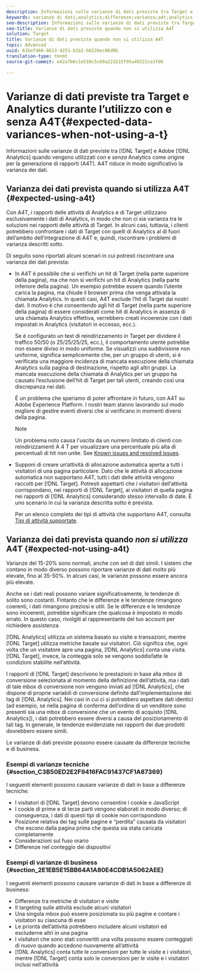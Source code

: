 ```yaml
---
description: Informazioni sulle varianze di dati previste tra Target e Adobe Analytics quando non si utilizza Analytics come origine per la generazione di rapporti (A4T). Questo elimina completamente la varianza di dati.
keywords: varianze di dati;analytics;differenze;varianza;a4t;analytics for target;analytics come origine per la generazione di rapporti;discrepanze;discrepanza
seo-description: Informazioni sulle varianze di dati previste tra Target e Adobe Analytics quando non si utilizza Analytics come origine per la generazione di rapporti (A4T). Questo elimina completamente la varianza di dati.
seo-title: Varianze di dati previste quando non si utilizza A4T
solution: Target
title: Varianze di dati previste quando non si utilizza A4T
topic: Advanced
uuid: 61bef460-8613-4251-b1b2-b6226ec86d9b
translation-type: tm+mt
source-git-commit: e42a7b6c1e510c5c69a221b15f95a49222ce3fd6

---
```



# Varianze di dati previste tra Target e Analytics durante l’utilizzo con e senza A4T{#expected-data-variances-when-not-using-a-t}

Informazioni sulle varianze di dati previste tra [!DNL Target] e Adobe [!DNL Analytics] quando vengono utilizzati *con* e *senza* Analytics come origine per la generazione di rapporti (A4T). A4T riduce in modo significativo la varianza dei dati.

## Varianza dei dati prevista quando si utilizza A4T {#expected-using-a4t}

Con A4T, i rapporti delle attività di Analytics e di Target utilizzano esclusivamente i dati di Analytics, in modo che non ci sia varianza tra le soluzioni nei rapporti delle attività di Target. In alcuni casi, tuttavia, i clienti potrebbero confrontare i dati di Target con quelli di Analytics al di fuori dell’ambito dell’integrazione di A4T e, quindi, riscontrare i problemi di varianza descritti sotto.

Di seguito sono riportati alcuni scenari in cui potresti riscontrare una varianza dei dati prevista:

* In A4T è possibile che si verifichi un hit di Target (nella parte superiore della pagina), ma che non si verifichi un hit di Analytics (nella parte inferiore della pagina). Un esempio potrebbe essere quando l’utente carica la pagina, ma chiude il browser prima che venga attivata la chiamata Analytics. In questi casi, A4T esclude l’hit di Target dai nostri dati. Il motivo è che consentendo agli hit di Target (nella parte superiore della pagina) di essere considerati come hit di Analytics in assenza di una chiamata Analytics effettiva, verrebbero creati incoerenze con i dati impostati in Analytics (visitatori in eccesso, ecc.).

   Se è configurato un test di reindirizzamento in Target per dividere il traffico 50/50 (o 25/25/25/25, ecc.), il comportamento utente potrebbe non essere diviso in modo uniforme. Se visualizzi una suddivisione non uniforme, significa semplicemente che, per un gruppo di utenti, si è verificata una maggiore incidenza di mancata esecuzione della chiamata Analytics sulla pagina di destinazione, rispetto agli altri gruppi. La mancata esecuzione della chiamata di Analytics per un gruppo ha causato l’esclusione dell’hit di Target per tali utenti, creando così una discrepanza nei dati.

   È un problema che speriamo di poter affrontare in futuro, con A4T su Adobe Experience Platform. I nostri team stanno lavorando sul modo migliore di gestire eventi diversi che si verificano in momenti diversi della pagina.

   >[!NOTE]
   >
   >Un problema noto causa l'uscita da un numero limitato di clienti con reindirizzamenti A 4 T per visualizzare una percentuale più alta di percentuali di hit non unite. See [Known issues and resolved issues](/help/r-release-notes/known-issues-resolved-issues.md#redirect).

* Supponi di creare un’attività di allocazione automatica aperta a tutti i visitatori di una pagina particolare. Dato che le attività di allocazione automatica non supportano A4T, tutti i dati delle attività vengono raccolti per [!DNL Target]. Potresti aspettarti che i visitatori dell’attività corrispondano, nei rapporti di [!DNL Target], ai visitatori di quella pagina nei rapporti di [!DNL Analytics] considerando stesso intervallo di date. È uno scenario in cui la varianza descritta sotto è prevista.

   Per un elenco completo dei tipi di attività che supportano A4T, consulta [Tipi di attività supportate](../../c-integrating-target-with-mac/a4t/a4t.md#section_F487896214BF4803AF78C552EF1669AA).

## Varianza dei dati prevista quando *non si utilizza* A4T {#expected-not-using-a4t}

Varianze del 15-20% sono normali, anche con set di dati simili. I sistemi che contano in modo diverso possono riportare varianze di dati molto più elevate, fino al 35-50%. In alcuni casi, le varianze possono essere ancora più elevate.

Anche se i dati reali possono variare significativamente, le tendenze di solito sono costanti. Fintanto che le differenze e le tendenze rimangono coerenti, i dati rimangono preziosi e utili. Se le differenze e le tendenze sono incoerenti, potrebbe significare che qualcosa è impostato in modo errato. In questo caso, rivolgiti al rappresentante del tuo account per richiedere assistenza.

[!DNL Analytics] utilizza un sistema basato su visite e transazioni, mentre [!DNL Target] utilizza metriche basate sui visitatori. Ciò significa che, ogni volta che un visitatore apre una pagina, [!DNL Analytics] conta una visita. [!DNL Target], invece, la conteggia solo se vengono soddisfatte le condizioni stabilite nell’attività.

I rapporti di [!DNL Target] descrivono le prestazioni in base alla mbox di conversione selezionata al momento della definizione dell’attività, ma i dati di tale mbox di conversione non vengono inviati ad [!DNL Analytics], che dispone di proprie variabili di conversione definite dallʼimplementazione dei tag di [!DNL Analytics]. Nei casi in cui ci si potrebbero aspettare dati identici (ad esempio, se nella pagina di conferma dellʼordine di un venditore sono presenti sia una mbox di conversione che un evento di acquisto [!DNL Analytics]), i dati potrebbero essere diversi a causa del posizionamento di tali tag. In generale, le tendenze evidenziate nei rapporti dei due prodotti dovrebbero essere simili.

Le varianze di dati previste possono essere causate da differenze tecniche e di business.

### Esempi di varianze tecniche {#section_C3B50ED2E2F9416FAC91437CF1A87369}

I seguenti elementi possono causare varianze di dati in base a differenze tecniche:

* I visitatori di [!DNL Target] devono consentire i cookie e JavaScript
* I cookie di prime e di terze parti vengono elaborati in modo diverso; di conseguenza, i dati di questi tipi di cookie non corrispondono
* Posizione relativa dei tag sulle pagine e “perdita” causata da visitatori che escono dalla pagina prima che questa sia stata caricata completamente
* Considerazioni sul fuso orario
* Differenze nel conteggio dei dispositivi

### Esempi di varianze di business {#section_2E1EB5E15BB64A1A80E4CDB1A5062AEE}

I seguenti elementi possono causare varianze di dati in base a differenze di business:

* Differenze tra metriche di visitatori e visite
* Il targeting sulle attività esclude alcuni visitatori
* Una singola mbox può essere posizionata su più pagine e contare i visitatori su ciascuna di esse
* Le priorità dell’attività potrebbero includere alcuni visitatori ed escluderne altri in una pagina
* I visitatori che sono stati convertiti una volta possono essere conteggiati di nuovo quando accedono nuovamente all’attività
* [!DNL Analytics] conta tutte le conversioni per tutte le visite e i visitatori, mentre [!DNL Target] conta solo le conversioni per le visite e i visitatori inclusi nell’attività